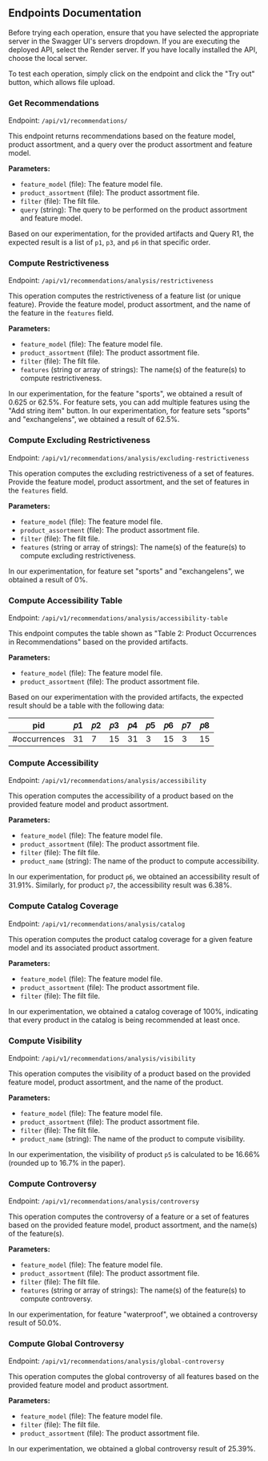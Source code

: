 ## Endpoints Documentation

Before trying each operation, ensure that you have selected the appropriate server in the Swagger UI's servers dropdown. If you are executing the deployed API, select the Render server. If you have locally installed the API, choose the local server. 

To test each operation, simply click on the endpoint and click the "Try out" button, which allows file upload.

### Get Recommendations

Endpoint: `/api/v1/recommendations/`

This endpoint returns recommendations based on the feature model, product assortment, and a query over the product assortment and feature model. 

**Parameters:**
- `feature_model` (file): The feature model file.
- `product_assortment` (file): The product assortment file.
- `filter` (file): The filt file.
- `query` (string): The query to be performed on the product assortment and feature model.

Based on our experimentation, for the provided artifacts and Query R1, the expected result is a list of `p1`, `p3`, and `p6` in that specific order.

### Compute Restrictiveness

Endpoint: `/api/v1/recommendations/analysis/restrictiveness`

This operation computes the restrictiveness of a feature list (or unique feature). Provide the feature model, product assortment, and the name of the feature in the `features` field.

**Parameters:**
- `feature_model` (file): The feature model file.
- `product_assortment` (file): The product assortment file.
- `filter` (file): The filt file.
- `features` (string or array of strings): The name(s) of the feature(s) to compute restrictiveness.

In our experimentation, for the feature "sports", we obtained a result of 0.625 or 62.5%. For feature sets, you can add multiple features using the "Add string item" button. In our experimentation, for feature sets "sports" and "exchangelens", we obtained a result of 62.5%.

### Compute Excluding Restrictiveness

Endpoint: `/api/v1/recommendations/analysis/excluding-restrictiveness`

This operation computes the excluding restrictiveness of a set of features. Provide the feature model, product assortment, and the set of features in the `features` field.

**Parameters:**
- `feature_model` (file): The feature model file.
- `product_assortment` (file): The product assortment file.
- `filter` (file): The filt file.
- `features` (string or array of strings): The name(s) of the feature(s) to compute excluding restrictiveness.

In our experimentation, for feature set "sports" and "exchangelens", we obtained a result of 0%.

### Compute Accessibility Table

Endpoint: `/api/v1/recommendations/analysis/accessibility-table`

This endpoint computes the table shown as "Table 2: Product Occurrences in Recommendations" based on the provided artifacts.

**Parameters:**
- `feature_model` (file): The feature model file.
- `product_assortment` (file): The product assortment file.

Based on our experimentation with the provided artifacts, the expected result should be a table with the following data:

| pid | 𝑝1 | 𝑝2 | 𝑝3 | 𝑝4 | 𝑝5 | 𝑝6 | 𝑝7 | 𝑝8 |
| --- | --- | --- | --- | --- | --- | --- | --- | --- |
| #occurrences | 31 | 7 | 15 | 31 | 3 | 15 | 3 | 15 |

### Compute Accessibility

Endpoint: `/api/v1/recommendations/analysis/accessibility`

This operation computes the accessibility of a product based on the provided feature model and product assortment.

**Parameters:**
- `feature_model` (file): The feature model file.
- `product_assortment` (file): The product assortment file.
- `filter` (file): The filt file.
- `product_name` (string): The name of the product to compute accessibility.

In our experimentation, for product `p6`, we obtained an accessibility result of 31.91%. Similarly, for product `p7`, the accessibility result was 6.38%.

### Compute Catalog Coverage

Endpoint: `/api/v1/recommendations/analysis/catalog`

This operation computes the product catalog coverage for a given feature model and its associated product assortment.

**Parameters:**
- `feature_model` (file): The feature model file.
- `product_assortment` (file): The product assortment file.
- `filter` (file): The filt file.

In our experimentation, we obtained a catalog coverage of 100%, indicating that every product in the catalog is being recommended at least once.

### Compute Visibility

Endpoint: `/api/v1/recommendations/analysis/visibility`

This operation computes the visibility of a product based on the provided feature model, product assortment, and the name of the product.

**Parameters:**
- `feature_model` (file): The feature model file.
- `product_assortment` (file): The product assortment file.
- `filter` (file): The filt file.
- `product_name` (string): The name of the product to compute visibility.

In our experimentation, the visibility of product `p5` is calculated to be 16.66% (rounded up to 16.7% in the paper).

### Compute Controversy

Endpoint: `/api/v1/recommendations/analysis/controversy`

This operation computes the controversy of a feature or a set of features based on the provided feature model, product assortment, and the name(s) of the feature(s).

**Parameters:**
- `feature_model` (file): The feature model file.
- `product_assortment` (file): The product assortment file.
- `filter` (file): The filt file.
- `features` (string or array of strings): The name(s) of the feature(s) to compute controversy.

In our experimentation, for feature "waterproof", we obtained a controversy result of 50.0%.

### Compute Global Controversy

Endpoint: `/api/v1/recommendations/analysis/global-controversy`

This operation computes the global controversy of all features based on the provided feature model and product assortment.

**Parameters:**
- `feature_model` (file): The feature model file.
- `filter` (file): The filt file.
- `product_assortment` (file): The product assortment file.

In our experimentation, we obtained a global controversy result of 25.39%.
